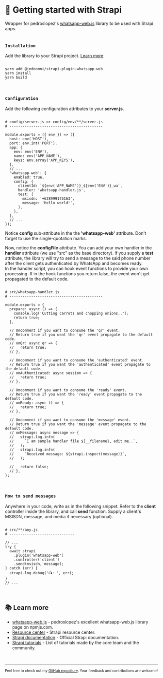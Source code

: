 # 🚀 Getting started with Strapi

Wrapper for pedroslopez's [whatsapp-web.js](https://www.npmjs.com/package/whatsapp-web.js) library to be used with Strapi apps.
<br/><br/>

### `Installation`

Add the library to your Strapi project. [Learn more](https://www.npmjs.com/package/@indoomni/strapi-plugin-whatsapp-web)

```

yarn add @indoomni/strapi-plugin-whatsapp-web
yarn install
yarn build

```

<br/>

### `Configuration`

Add the following configuration attributes to your **server.js**.

```

# config/server.js or config/env/**/server.js
# -------------------------------------------

module.exports = ({ env }) => ({
  host: env('HOST'),
  port: env.int('PORT'),
  app: {
    env: env('ENV'),
    name: env('APP_NAME'),
    keys: env.array('APP_KEYS'),
  },
  // ...
  'whatsapp-web': {
    enabled: true,
    config: {
      clientId: `${env('APP_NAME')}_${env('ENV')}_wa`,
      handler: 'whatsapp-handler.js',
      test: {
        msisdn: '+628999175163',
        message: 'Hello world!',
      },
    },
  },
  // ...
});

```

Notice **config** sub-attribute in the the **'whatsapp-web'** attribute. Don't forget to use the single-quotation marks.

Now, notice the **configFile** attribute. You can add your own handler in the **handler** attribute (we use "src" as the base directory). If you supply a **test** attribute, the library will try to send a message to the said phone number after the client gets authenticated by WhatsApp and becomes ready.
<br/>
In the handler script, you can hook event functions to provide your own processing. If in the hook functions you return false, the event won't get propagated to the default code.

```

# src/whatsapp-handler.js
# -------------------------------------------

module.exports = {
  prepare: async () => {
    console.log('Cutting carrots and chopping onions..');
    return true;
  },

  // Uncomment if you want to consume the 'qr' event.
  // Return true if you want the 'qr' event propagate to the default code.
  // onQr: async qr => {
  //   return true;
  // },

  // Uncomment if you want to consume the 'authenticated' event.
  // Return true if you want the 'authenticated' event propagate to the default code.
  // onAuthenticated: async session => {
  //   return true;
  // },

  // Uncomment if you want to consume the 'ready' event.
  // Return true if you want the 'ready' event propagate to the default code.
  // onReady: async () => {
  //   return true;
  // },

  // Uncomment if you want to consume the 'message' event.
  // Return true if you want the 'message' event propagate to the default code.
  // onMessage: async message => {
  //   strapi.log.info(
  //     `I am sample handler file ${__filename}, edit me..`,
  //   );
  //   strapi.log.info(
  //     `Received message: ${strapi.inspect(message)}`,
  //   );

  //   return false;
  // },
};

```

<br/>

### `How to send messages`

Anywhere in your code, write as in the following snippet. Refer to the **client** controller inside the library, and call **send** function. Supply a client's MSISDN, message, and media if necessary (optional).

```

# src/**/any.js
# ------------------------------

// ...
try {
  await strapi
    .plugin('whatsapp-web')
    .controller('client')
    .send(msisdn, message);
} catch (err) {
  strapi.log.debug('📺: ', err);
}
// ...

```

<br/>

## 📚 Learn more

- [whatsapp-web.js](https://www.npmjs.com/package/whatsapp-web.js) - pedroslopez's excellent whatsapp-web.js library page on npmjs.com.
- [Resource center](https://strapi.io/resource-center) - Strapi resource center.
- [Strapi documentation](https://docs.strapi.io) - Official Strapi documentation.
- [Strapi tutorials](https://strapi.io/tutorials) - List of tutorials made by the core team and the community.

<br/>

---

<sub>Feel free to check out my [GitHub repository](https://github.com/indoomni/strapi-plugin-whatsapp-web). Your feedback and contributions are welcome!</sub>
